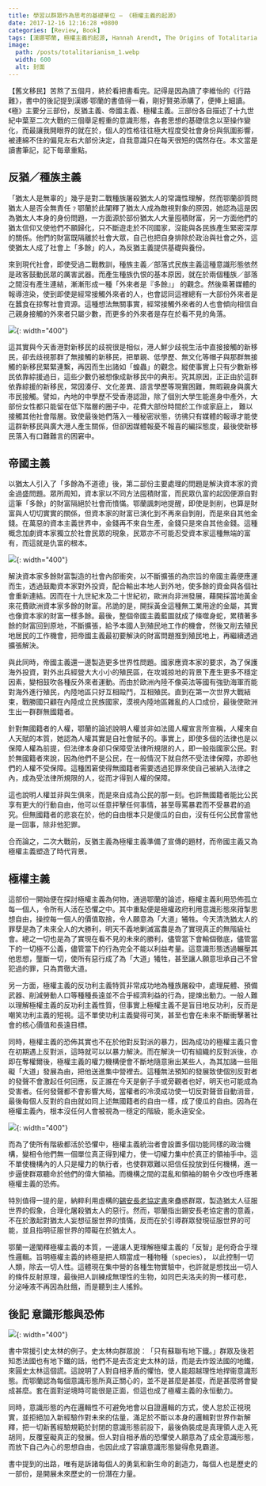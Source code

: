 ```yaml
---
title: 學習以群眾作為思考的基礎單位 — 《極權主義的起源》
date: 2017-12-16 12:16:28 +0800
categories: [Review, Book]
tags: [漢娜鄂蘭, 極權主義的起源, Hannah Arendt, The Origins of Totalitarianism]     # TAG names should always be lowercase
image: 
  path: /posts/totalitarianism_1.webp
  width: 600
  alt: 封面
---
```


【舊文移民】苦熬了五個月，終於看把書看完。記得是因為讀了李維怡的《行路難》，書中的後記提到漢娜·鄂蘭的書值得一看，剛好賢弟添購了，便捧上細讀。《極》主要分三部份，反猶主義、帝國主義、極權主義。三部份各自描述了十九世紀中葉至二次大戰的三個舉足輕重的意識形態，各套思想的基礎信念以至操作變化，而最讓我開眼界的就在於，個人的性格往往極大程度受社會身份與氛圍影響，被連綿不住的偏見左右大部份決定，自我意識只在每天很短的偶然存在。本文當是讀書筆記，記下每章重點。

## 反猶／種族主義

「猶太人是無辜的」幾乎是對二戰種族屠殺猶太人的常識性理解，然而鄂蘭卻質問猶太人是否全無責任﹖鄂蘭於此闡釋了猶太人成為敵視對象的原因，她認為這是因為猶太人本身的身份問題，一方面源於部份猶太人大量囤積財富，另一方面他們的猶太信仰又使他們不願歸化，只不斷遊走於不同國家，沒能與各民族產生緊密深厚的關係。他們的財富既隔離於社會大眾，自己也把自身排除於政治與社會之外，這使猶太人成了社會上「多餘」的人，為反猶主義提供基礎與養份。

來到現代社會，即使受過二戰教訓，種族主義／部落式民族主義這種意識形態依然是政客鼓動民眾的厲害武器。而產生種族仇恨的基本原因，就在於兩個種族／部落之間沒有產生連結，漸漸形成一種「外來者是『多餘』」 的觀念。然後乘著媒體的報導渲染，使到即使是經常接觸外來者的人，也會認同這裡總有一大部份外來者是在蠶食在掠奪社會資源。這種想法無關事實，經常接觸外來者的人也會傾向相信自己親身接觸的外來者只屬少數，而更多的外來者是存在於看不見的角落。

![](/posts/totalitarianism_2.webp){: width="400"}

這其實與今天香港對新移民的歧視很是相似，港人鮮少歧視生活中直接接觸的新移民，卻去歧視那群了無接觸的新移民，把單親、低學歷、無文化等帽子與那群無接觸的新移民緊緊連繫，再因而生出諸如「蝗蟲」的觀念。縱使事實上只有少數新移民依靠綜援過日，這些少數仍被想像成新移民中的典形。究其原因，正正由於這群依靠綜援的新移民，常因湊仔、文化差異、語言學歷等現實困難，無暇親身與廣大市民接觸。譬如，內地的中學歷不受香港認證，除了個別大學生能進身中產外，大部份女性都只能留在低下階層的圈子中，花費大部份時間於工作或家庭上， 難以接觸其他社會階層。致使最後她們落入一種秘密狀態，彷彿只有媒體的報導才能使這群新移民與廣大港人產生關係，但卻因媒體報憂不報喜的編採態度，最後使新移民落入有口難難言的困窘中。

## 帝國主義

以猶太人引入了「多餘為不道德」後，第二部份主要處理的問題是解決資本家的資金過盛問題。眾所周知，資本家以不同方法囤積財富，而民眾仇富的起因便源自對這筆「多餘」的財富隔絕於社會而憤慲。鄂蘭諷刺地提醒，即使是剝削，也算是財富與人切切實實的關係，但資本家的財富已演化到不再來自剝削，而是來自其他金錢。在萬惡的資本主義世界中，金錢再不來自生產，金錢只是來自其他金錢。這種概念加劇資本家獨立於社會民眾的現象，民眾亦不可能忍受資本家這種無端的富有，而這就是仇富的根本。

![](/posts/totalitarianism_3.webp){: width="400"}

解決資本家多餘財富製造的社會內部衝突，以不斷擴張的為宗旨的帝國主義便應運而生，透過鼓勵資本家對外投資，配合輸出本地人到外地，使多餘的資金與各個社會重新連結。因而在十九世紀末及二十世紀初，歐洲向非洲發展，藉開採當地黃金來花費歐洲資本家多餘的財富。吊詭的是，開採黃金這種無工業用途的金屬，其實也像資本家的財富一樣多餘。最後，整個帝國主義藍圖就成了條噬身蛇，累積著多餘的財富回到原地，不斷擴張，給予本國人到殖民地工作的機會，然後又削去殖民地居民的工作機會，把帝國主義最初要解決的財富問題推到殖民地上，再繼續透過擴張解決。

與此同時，帝國主義還一邊製造更多世界性問題。國家應資本家的要求，為了保護海外投資，對外出兵經營大大小小的殖民區，在攻城掠地的背景下產生更多不穩定因素，變相鼓吹各種反外來者運動。而由於歐洲內陸不像英法等國有強勁海軍而能對海外進行殖民，內陸地區只好互相毆鬥，互相殖民。直到在第一次世界大戰結束，戰勝國只顧在內陸成立民族國家，漠視內陸地區雜亂的人口成份，最後使歐洲生出一群群無國籍者。

針對無國籍者的人權，鄂蘭的論述說明人權並非如法國人權宣言所宣稱，人權來自人天賦的本質，她認為人權其實是自社會賦予的。事實上，即使多個的法律也是以保障人權為前提，但法律本身卻只保障受法律所規限的人，即一般指國家公民。對於無國籍者來說，因為他們不是公民，在一般情況下就自然不受法律保障，亦即他們的人權不受保障。這種困窘使得無國籍者需要透過犯罪來使自己被納入法律之內，成為受法律所規限的人，從而才得到人權的保障。

這也說明人權並非與生俱來，而是來自成為公民的那一刻。也許無國籍者能比公民享有更大的行動自由，他可以任意抨擊任何事情，甚至辱罵暴君而不受暴君的追究。但無國籍者的悲哀在於，他的自由根本只是傻瓜的自由，沒有任何公民會當他是一回事，除非他犯罪。

合而論之，二次大戰前，反猶主義為極權主義準備了宣傳的題材，而帝國主義又為極權主義塑造了時代背景。

## 極權主義

這部份一開始便在探討極權主義為何物，通過鄂蘭的論述，極權主義利用恐佈孤立每一個人，令所有人活在恐懼之中。其中重點便是極權政府利用意識形態來箝掣思想自由，操控每一個人的價值取捨，令人願意為「大道」犧牲。今天清洗猶太人的罪孽是為了未來全人的大勝利，明天不義地剿滅富農是為了實現真正的無階級社會。總之一切也是為了實現在看不見的未來的勝利，儘管當下會輸個徹底，儘管當下的一切極不公義，儘管當下的行為完全不能以利益考量。這意識形態透過輾壓其他思想，壟斷一切，使所有惡行成了為「大道」犧牲，甚至讓人願意坦承自己不曾犯過的罪，只為貫徹大道。

另一方面，極權主義的反功利主義特質非常成功地為種族屠殺中，處理屍體、預備武器、削減勞動人口等種種長遠並不合乎經濟利益的行為，提煉出動力。一般人難以理解極權主義的反功利主義性質，但事實上極權主義不是盲目地反功利，反而是嘲笑功利主義的短視。這不單使功利主義變得可笑，甚至也會在未來不斷衝擊著社會的核心價值和長遠目標。

同時，極權主義的恐佈其實也不在於他對反對派的暴力，因為成功的極權主義只會在初期遇上反對派，這時就可以以暴力解決。而在解決一切有組織的反對派後，亦即在奪權爾後，極權主義的權力機構便會不斷地隨意揪出某些人，為其加諸一些阻礙「大道」發展為由，把他送進集中營裡去。這種無法預知的發展致使個別反對者的發聲不會激起任何回應，反正誰在今天是劊子手或旁觀者也好，明天也可能成為受害者。任何發聲都不會影響大局，當權者的冷漠成功使一切反對聲音自動消音，最後每個人反對的自由就如同上述無國籍者的自由一樣，成了傻瓜的自由。因為在極權主義內，根本沒任何人會被視為一穩定的階級，能永遠安全。

![](/posts/totalitarianism_4.webp){: width="400"}

而為了使所有階級都活於恐懼中，極權主義統治者會設置多個功能同樣的政治機構，變相令他們無一個單位真正得到權力，使一切權力集中於真正的領袖手中。這不單使機構內的人只是權力的執行者，也使群眾難以把信任投放到任何機構，進一步逼使群眾聽命於他們的偉大領袖。而機構之間的混亂和領袖的朝令夕改也呼應著極權主義的恐佈。

特別值得一提的是，納粹利用虛構的[錫安長老協定書](https://zh.wikipedia.org/zh-hk/%E9%94%A1%E5%AE%89%E9%95%BF%E8%80%81%E4%BC%9A%E7%BA%AA%E8%A6%81)來蠱惑群眾，製造猶太人征服世界的假象，合理化屠殺猶太人的惡行。然而，鄂蘭指出錫安長老協定書的意義，不在於激起對猶太人妄想征服世界的憤慲，反而在於引導群眾發現征服世界的可能，並且指明征服世界的障礙在於猶太人。

鄂蘭一邊闡釋極權主義的本質，一邊讓人更理解極權主義的「反智」是何奇合乎理性邏輯。旨明極權主義的終極是把人類當成一種物種（species）， 以此控制一切人類，除去一切人性。這體現在集中營的各種生物實驗中，也許就是想找出一切人的條件反射原理，最後把人訓練成無理性的生物，如同巴夫洛夫的狗一樣可悲， 分泌唾液不再因為肚餓，而是聽到主人搖鈴。

## 後記 意識形態與恐佈

![](/posts/totalitarianism_5.webp){: width="400"}

書中常援引史太林的例子。史太林向群眾說︰「只有蘇聯有地下鐵。」群眾及後若知悉法國也有地下鐵的話，他們不是去否定史太林的話，而是去炸毀法國的地鐵，來圓史太林這個謊。這說明了人對自相矛盾的懼怕，使人能超越理性地捍衞意識形態。而鄂蘭認為每個意識形態所真正關心的，並不是甚麼是甚麼，而是甚麼將會變成甚麼。套在面對逆境時可能很是正面，但這也成了極權主義的永恒動力。

同時，意識形態的內在邏輯性不可避免地會以自證邏輯的方式，使人怠於正視現實，並拒絕加入新經驗作對未來的估量，滿足於不斷以本身的邏輯對世界作新解釋，把一切新舊經驗規範於封閉的意識形態前設下，最後偽裝成是真理領人走入死胡同，反覆窒礙真正的發展。但人對自相矛盾的恐懼使人願意為了成全意識形態，而放下自己內心的思想自由，也因此成了容讓意識形態變得愈見霸道。

書中提到的出路，唯有是訴諸每個人的勇氣和新生命的創造力，每個人也是歷史的一部份，是開展未來歷史的一份潛在力量。